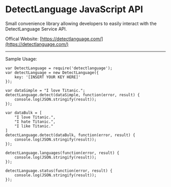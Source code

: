 DetectLanguage JavaScript API
===

Small convenience library allowing developers to easily interact with the DetectLanguage Service API.

Offical Website:
[https://detectlanguage.com/](https://detectlanguage.com/)


---

Sample Usage:

    var DetectLanguage = require('detectlanguage');
    var detectLanguage = new DetectLanguage({
        key: '[INSERT YOUR KEY HERE]'
    });
    
    var dataSimple = "I love Titanic.";
    detectLanguage.detect(dataSimple, function(error, result) {
        console.log(JSON.stringify(result));
    });
    
    var dataBulk = [
        "I love Titanic.",
        "I hate Titanic.",
        "I like Titanic."
    ]
    detectLanguage.detect(dataBulk, function(error, result) {
        console.log(JSON.stringify(result));
    });
    
    detectLanguage.languages(function(error, result) {
        console.log(JSON.stringify(result));
    });
    
    detectLanguage.status(function(error, result) {
        console.log(JSON.stringify(result));
    });


